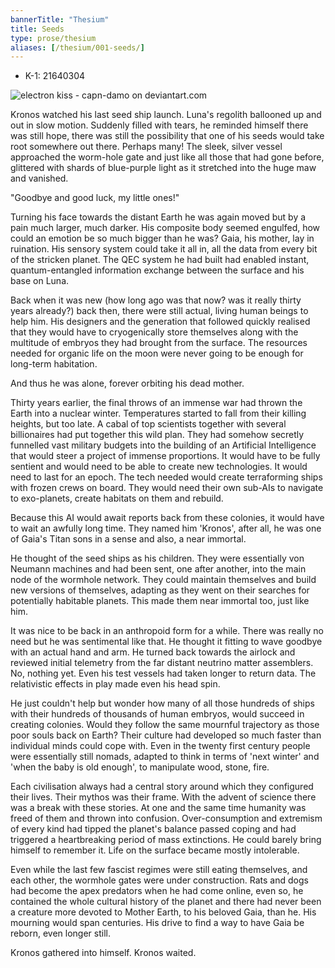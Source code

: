 ```yaml
---
bannerTitle: "Thesium" 
title: Seeds
type: prose/thesium
aliases: [/thesium/001-seeds/]
---
```


<div class="data">

- K-1: 21640304 

</div>

![electron kiss - capn-damo on deviantart.com](/images/thesium/electron-kiss.jpg)


Kronos watched his last seed ship launch. Luna's regolith ballooned up and out
in slow motion. Suddenly filled with tears, he reminded himself there was still
hope, there was still the possibility that one of his seeds would take root
somewhere out there. Perhaps many! The sleek, silver vessel approached the
worm-hole gate and just like all those that had gone before, glittered with
shards of blue-purple light as it stretched into the huge maw and vanished. 

"Goodbye and good luck, my little ones!"

Turning his face towards the distant Earth he was again moved but by a pain
much larger, much darker. His composite body seemed engulfed, how could an
emotion be so much bigger than he was? Gaia, his mother, lay in ruination. His
sensory system could take it all in, all the data from every bit of the
stricken planet. The QEC system he had built had enabled instant,
quantum-entangled information exchange between the surface and his base on
Luna. 

Back when it was new (how long ago was that now? was it really thirty years
already?) back then, there were still actual, living human beings to help him.
His designers and the generation that followed quickly realised that they would
have to cryogenically store themselves along with the multitude of embryos they
had brought from the surface. The resources needed for organic life on the moon
were never going to be enough for long-term habitation.

And thus he was alone, forever orbiting his dead mother.

Thirty years earlier, the final throws of an immense war had thrown the Earth into
a nuclear winter. Temperatures started to fall from their killing heights, but
too late. A cabal of top scientists together with several billionaires had put
together this wild plan. They had somehow secretly funnelled vast military
budgets into the building of an Artificial Intelligence that would steer a
project of immense proportions. It would have to be fully sentient and would
need to be able to create new technologies. It would need to last for an epoch.
The tech needed would create terraforming ships with frozen crews on board.
They would need their own sub-AIs to navigate to exo-planets, create habitats
on them and rebuild. 

Because this AI would await reports back from these
colonies, it would have to wait an awfully long time. They named him 'Kronos',
after all, he was one of Gaia's Titan sons in a sense and also, a near
immortal.

He thought of the seed ships as his children. They were essentially von Neumann
machines and had been sent, one after another, into the main node of the
wormhole network. They could maintain themselves and build new versions of
themselves, adapting as they went on their searches for potentially habitable
planets. This made them near immortal too, just like him.

It was nice to be back in an anthropoid form for a while. There was really no
need but he was sentimental like that. He thought it fitting to wave goodbye
with an actual hand and arm. He turned back towards the airlock and reviewed
initial telemetry from the far distant neutrino matter assemblers. No, nothing
yet. Even his test vessels had taken longer to return data. The relativistic
effects in play made even his head spin.

He just couldn't help but wonder how many of all those hundreds of ships with
their hundreds of thousands of human embryos, would succeed in creating
colonies. Would they follow the same mournful trajectory as those poor souls
back on Earth? Their culture had developed so much faster than individual minds
could cope with. Even in the twenty first century people were essentially still
nomads, adapted to think in terms of 'next winter' and 'when the baby is old
enough', to manipulate wood, stone, fire. 

Each civilisation always had a central story around which they configured their
lives. Their mythos was their frame. With the advent of science there was a
break with these stories. At one and the same time humanity was freed of them
and thrown into confusion. Over-consumption and extremism of every kind had
tipped the planet's balance passed coping and had triggered a heartbreaking
period of mass extinctions. He could barely bring himself to remember it. Life
on the surface became mostly intolerable.

Even while the last few fascist regimes were still eating themselves, and each
other, the wormhole gates were under construction. Rats and dogs had become the
apex predators when he had come online, even so, he contained the whole
cultural history of the planet and there had never been a creature more devoted
to Mother Earth, to his beloved Gaia, than he. His mourning would span
centuries. His drive to find a way to have Gaia be reborn, even longer still.

Kronos gathered into himself. Kronos waited.
